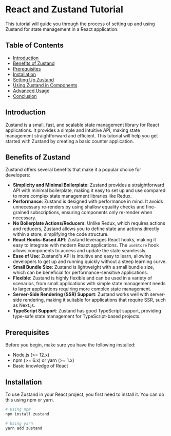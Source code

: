 # React and Zustand Tutorial

This tutorial will guide you through the process of setting up and using Zustand for state management in a React application.

## Table of Contents

- [Introduction](#introduction)
- [Benefits of Zustand](#benefits-of-zustand)
- [Prerequisites](#prerequisites)
- [Installation](#installation)
- [Setting Up Zustand](#setting-up-zustand)
- [Using Zustand in Components](#using-zustand-in-components)
- [Advanced Usage](#advanced-usage)
- [Conclusion](#conclusion)

## Introduction

Zustand is a small, fast, and scalable state management library for React applications. It provides a simple and intuitive API, making state management straightforward and efficient. This tutorial will help you get started with Zustand by creating a basic counter application.

## Benefits of Zustand

Zustand offers several benefits that make it a popular choice for developers:

- **Simplicity and Minimal Boilerplate**: Zustand provides a straightforward API with minimal boilerplate, making it easy to set up and use compared to more complex state management libraries like Redux.
- **Performance**: Zustand is designed with performance in mind. It avoids unnecessary re-renders by using shallow equality checks and fine-grained subscriptions, ensuring components only re-render when necessary.
- **No Boilerplate Actions/Reducers**: Unlike Redux, which requires actions and reducers, Zustand allows you to define state and actions directly within a store, simplifying the code structure.
- **React Hooks-Based API**: Zustand leverages React hooks, making it easy to integrate with modern React applications. The `useStore` hook allows components to access and update the state seamlessly.
- **Ease of Use**: Zustand's API is intuitive and easy to learn, allowing developers to get up and running quickly without a steep learning curve.
- **Small Bundle Size**: Zustand is lightweight with a small bundle size, which can be beneficial for performance-sensitive applications.
- **Flexible**: Zustand is highly flexible and can be used in a variety of scenarios, from small applications with simple state management needs to larger applications requiring more complex state management.
- **Server-Side Rendering (SSR) Support**: Zustand works well with server-side rendering, making it suitable for applications that require SSR, such as Next.js.
- **TypeScript Support**: Zustand has good TypeScript support, providing type-safe state management for TypeScript-based projects.

## Prerequisites

Before you begin, make sure you have the following installed:

- Node.js (>= 12.x)
- npm (>= 6.x) or yarn (>= 1.x)
- Basic knowledge of React

## Installation

To use Zustand in your React project, you first need to install it. You can do this using npm or yarn.

```bash
# Using npm
npm install zustand

# Using yarn
yarn add zustand
```
